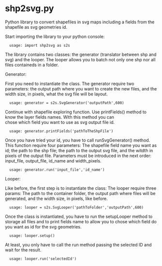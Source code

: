 # shp2svg.py
Python library to convert shapefiles in svg maps including a fields from the shapefile as svg geometries id.

Start importing the library to your python console:

  	  usage: import shp2svg as s2s

The library contains two classes: the generator (translator between shp and svg) and the looper. The looper allows you to batch not only one shp nor all files containeds in a folder. 

Generator:

  First you need to instantiate the class. The generator require two parameters: the output path where you want to create the new 
  files, and the width size, in pixels, what the svg file will be layout.

      usage: generator = s2s.SvgGenerator('outputPath',600)
  
  Continue with shapefile exploring function. Use printFields() method to know the layer fields names. With this method you can  
  chose which field you want to use as svg output file id.

  	  usage: generator.printFields('pathToTheShpFile')
  
  Once you have tried your id, you have to call runSvgGenerator() method. This function require four parameters: The shapefile 
  field name you want as id; the path to the shp file; the path to the output svg file, and the witdth in pixels of the output 
  file. Parameters must be introduced in the next order: input_file, output_file, id_name and width_pixels.

  	  usage: generator.run('input_file','id_name')
      
Looper:

  Like before, the first step is to instantiate the class: The looper require three params: The path to the container folder, the 
  output path where files will be generated, and the width size, in pixels, like before.
  
      usage: looper = s2s.SvgLooper('pathToFolder','outputPath',600)
      
  Once the class is instantiated, you have to run the setupLooper method to storage all files and to print fields name to allow 
  you to chose which field do you want as id for the svg geometries.
  
      usage: looper.setup()
      
  At least, you only have to call the run method passing the selected ID and wait for the result.
  
      usage: looper.run('selectedId')

